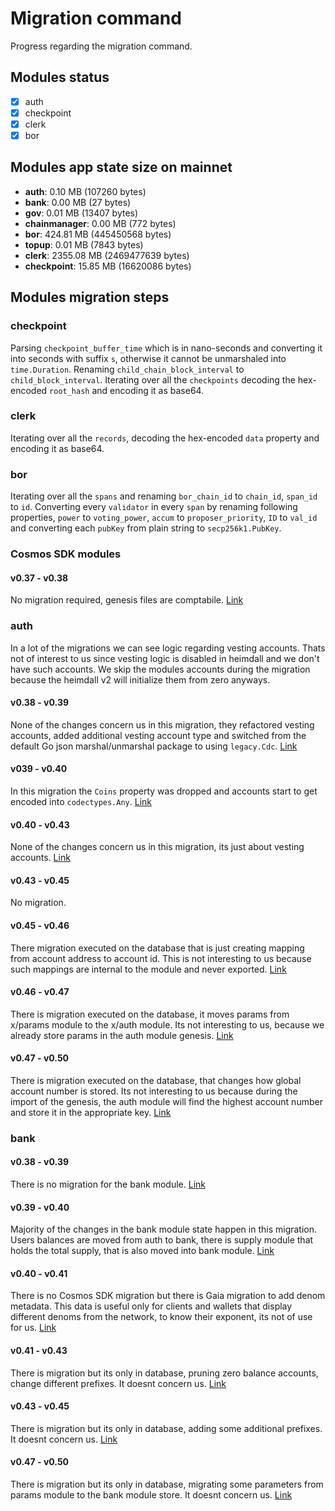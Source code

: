 # Migration command

Progress regarding the migration command.

## Modules status

- [x] auth
- [x] checkpoint
- [x] clerk
- [x] bor

## Modules app state size on mainnet

- **auth**: 0.10 MB (107260 bytes)
- **bank**: 0.00 MB (27 bytes)
- **gov**: 0.01 MB (13407 bytes)
- **chainmanager**: 0.00 MB (772 bytes)
- **bor**: 424.81 MB (445450568 bytes)
- **topup**: 0.01 MB (7843 bytes)
- **clerk**: 2355.08 MB (2469477639 bytes)
- **checkpoint**: 15.85 MB (16620086 bytes)

## Modules migration steps

### checkpoint

Parsing ```checkpoint_buffer_time``` which is in nano-seconds and converting it into seconds with suffix ```s```, otherwise it cannot be unmarshaled into ```time.Duration```.
Renaming ```child_chain_block_interval``` to ```child_block_interval```.
Iterating over all the ```checkpoints``` decoding the hex-encoded ```root_hash``` and encoding it as base64.

### clerk

Iterating over all the ```records```, decoding the hex-encoded ```data``` property and encoding it as base64.

### bor

Iterating over all the ```spans``` and renaming ```bor_chain_id``` to ```chain_id```, ```span_id``` to ```id```.
Converting every ```validator``` in every ```span``` by renaming following properties, ```power``` to ```voting_power```,
```accum``` to ```proposer_priority```, ```ID``` to ```val_id``` and converting each ```pubKey``` from plain string to ```secp256k1.PubKey```.  

### Cosmos SDK modules

#### v0.37 - v0.38

No migration required, genesis files are comptabile. [Link](https://github.com/cosmos/cosmos-sdk/blob/37b7221abdda540270adb2d51bdc87a22e417339/x/genutil/client/cli/migrate.go#L31)

### auth

In a lot of the migrations we can see logic regarding vesting accounts. Thats not of interest to us since vesting logic is disabled in heimdall and we don't have such accounts.
We skip the modules accounts during the migration because the heimdall v2 will initialize them from zero anyways.

#### v0.38 - v0.39

None of the changes concern us in this migration, they refactored vesting accounts, added additional vesting account type and switched from the default Go json marshal/unmarshal package to using ```legacy.Cdc```. [Link](https://github.com/cosmos/cosmos-sdk/blob/v0.39.3/x/auth/legacy/v0_39/migrate.go)

#### v039 - v0.40

In this migration the ```Coins``` property was dropped and accounts start to get encoded into ```codectypes.Any```. [Link](https://github.com/cosmos/cosmos-sdk/blob/v0.41.4/x/auth/legacy/v040/migrate.go#L106)

#### v0.40 - v0.43

None of the changes concern us in this migration, its just about vesting accounts. [Link](https://github.com/cosmos/cosmos-sdk/blob/v0.45.16/x/auth/legacy/v043/store.go)

#### v0.43 - v0.45

No migration.

#### v0.45 - v0.46

There migration executed on the database that is just creating mapping from account address to account id. This is not interesting to us because such mappings are internal to the module and never exported. [Link](https://github.com/cosmos/cosmos-sdk/blob/v0.45.16/x/auth/legacy/v043/store.go)

#### v0.46 - v0.47

There is migration executed on the database, it moves params from x/params module to the x/auth module. Its not interesting to us, because we already store params in the auth module genesis. [Link](https://github.com/cosmos/cosmos-sdk/blob/v0.47.14/x/auth/migrations/v4/migrate.go)

#### v0.47 - v0.50

There is migration executed on the database, that changes how global account number is stored. Its not interesting to us because during the import of the genesis, the auth module will find the highest account number and store it in the appropriate key. [Link](https://github.com/cosmos/cosmos-sdk/blob/v0.50.6/x/auth/migrations/v5/migrate.go)

### bank

#### v0.38 - v0.39

There is no migration for the bank module. [Link](https://github.com/cosmos/cosmos-sdk/blob/v0.41.2/x/genutil/legacy/v039/migrate.go)

#### v0.39 - v0.40

Majority of the changes in the bank module state happen in this migration. Users balances are moved from auth to bank, there is supply module that holds the total supply, that is also moved into bank module. [Link](https://github.com/cosmos/cosmos-sdk/blob/v0.41.2/x/genutil/legacy/v040/migrate.go)

#### v0.40 - v0.41

There is no Cosmos SDK migration but there is Gaia migration to add denom metadata. This data is useful only for clients and wallets that display different denoms from the network, to know their exponent, its not of use for us. [Link](https://github.com/cosmos/gaia/blob/6d46572f3273423ad9562cf249a86ecc8206e207/app/migrate.go#L133-L150)

#### v0.41 - v0.43

There is migration but its only in database, pruning zero balance accounts, change different prefixes. It doesnt concern us. [Link](https://github.com/cosmos/cosmos-sdk/blob/v0.44.0/x/bank/legacy/v043/store.go)

#### v0.43 - v0.45

There is migration but its only in database, adding some additional prefixes. It doesnt concern us. [Link](https://github.com/cosmos/cosmos-sdk/blob/v0.50.10/x/bank/migrations/v3/store.go)

#### v0.47 - v0.50

There is migration but its only in database, migrating some parameters from params module to the bank module store. It doesnt concern us. [Link](https://github.com/cosmos/cosmos-sdk/blob/v0.50.10/x/bank/migrations/v4/store.go)